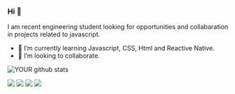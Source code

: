 ### Hi 👋
I am recent engineering student looking for opportunities and collabaration in projects related to javascript.
- 🌱 I’m currently learning Javascript, CSS, Html and Reactive Native.
- 🤝 I’m looking to collaborate.

![YOUR github stats](https://github-readme-stats.vercel.app/api?username=JorgeFPEres)

[<img src="https://img.shields.io/badge/twitter-%231DA1F2.svg?&style=for-the-badge&logo=twitter&logoColor=white" />](https://twitter.com/USERNAME) [<img src="https://img.shields.io/badge/linkedin-%230077B5.svg?&style=for-the-badge&logo=linkedin&logoColor=white" />](https://www.linkedin.com/in/jorge-fernando-peres-9901454b//) [<img src = "https://img.shields.io/badge/instagram-%23E4405F.svg?&style=for-the-badge&logo=instagram&logoColor=white">](https://www.instagram.com/Jorgef.peres/) [<img src = "https://img.shields.io/badge/facebook-%231877F2.svg?&style=for-the-badge&logo=facebook&logoColor=white">](https://www.facebook.com/jorgeperes)
